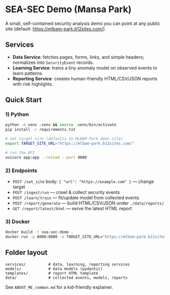 # SEA-SEC Demo (Mansa Park)
A small, self-contained security analysis demo you can point at any public site (default: https://mlbam-park.b12sites.com/).

## Services
- **Data Service**: fetches pages, forms, links, and simple headers; normalizes into `SecurityEvent` records.
- **Learning Service**: trains a tiny anomaly model on observed events to learn patterns.
- **Reporting Service**: creates human-friendly HTML/CSV/JSON reports with risk highlights.

## Quick Start

### 1) Python
```bash
python -m venv .venv && source .venv/bin/activate
pip install -r requirements.txt

# set target site (defaults to MLBAM Park demo site)
export TARGET_SITE_URL="https://mlbam-park.b12sites.com/"

# run the API
uvicorn app:app --reload --port 8000
```

### 2) Endpoints
- `POST /set_site` body: `{ "url": "https://example.com" }` — change target
- `POST /ingest/run` — crawl & collect security events
- `POST /learn/train` — fit/update model from collected events
- `POST /report/generate` — build HTML/CSV/JSON under `./data/reports/`
- `GET /report/latest/html` — serve the latest HTML report

### 3) Docker
```bash
docker build -t sea-sec-demo .
docker run -p 8000:8000 -e TARGET_SITE_URL="https://mlbam-park.b12sites.com/" sea-sec-demo
```

## Folder layout
```
services/          # data, learning, reporting services
models/            # data models (pydantic)
templates/         # report HTML template
data/              # collected events, models, reports
```

See `ABOUT_ME_common.md` for a kid-friendly explainer.
